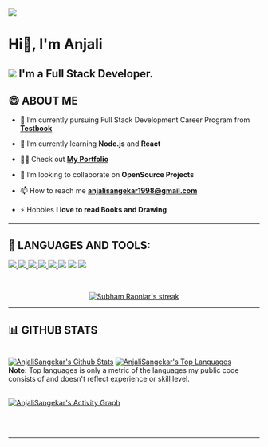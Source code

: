 <img src="https://i.graphicmama.com/uploads/2019/3/5c81d15800d31-Modern%20Cogwheel%20Logo%20Design%20for%20Web%20Development%20Company.jpg">

# Hi👋, I'm Anjali

## <img src="https://img.icons8.com/color/48/000000/laptop.png"/> I'm a Full Stack Developer.

<!--
**AnjaliSangekar/AnjaliSangekar** is a ✨ _special_ ✨ repository because its `README.md` (this file) appears on your GitHub profile.

Here are some ideas to get you started:

- 🔭 I’m currently working on ...
- 🌱 I’m currently learning ...
- 👯 I’m looking to collaborate on ...
- 🤔 I’m looking for help with ...
- 💬 Ask me about ...
- 📫 How to reach me: ...
- 😄 Pronouns: ...
- ⚡ Fun fact: ...
-->

## 😄 ABOUT ME

- 🔭 I’m currently pursuing Full Stack Development Career Program from **[Testbook](https://Testbook.com)** 

- 🌱 I’m currently learning **Node.js** and **React**

- 👨‍💻 Check out **[My Portfolio](https://AnjaliSangekar.github.io/port-folio)**

- 👯 I’m looking to collaborate on **OpenSource Projects**

- 📫 How to reach me **anjalisangekar1998@gmail.com**

- ⚡ Hobbies **I love to read Books and Drawing**


***

## 🚀 LANGUAGES AND TOOLS:

<p align="left"> 
    <a href="https://reactjs.org/" target="_blank"> <img src="https://img.icons8.com/color/48/000000/react-native.png"/> </a>
    <a href="https://www.w3.org/html/" target="_blank"> <img src="https://img.icons8.com/color/48/000000/html-5.png"/> </a>
    <a href="https://www.w3schools.com/css/" target="_blank"> <img src="https://img.icons8.com/color/48/000000/css.png"/> </a>
    <a href="https://getbootstrap.com" target="_blank"> <img src="https://img.icons8.com/color/48/000000/bootstrap.png"/> </a> 
    <a href="https://git-scm.com/" target="_blank"> <img src="https://img.icons8.com/color/48/000000/git.png"/> </a> 
    <a href="https://www.javascript.com/" target="_blank"> <img src="https://img.icons8.com/color/48/000000/javascript.png"></a>
    <a href="https://nodejs.org/en/" target="_blank"> <img src="https://img.icons8.com/color/48/000000/nodejs.png"></a>
    <a href="https://mongodb.org/en/" target="_blank"> <img src="https://img.icons8.com/color/48/000000/mongodb.png"></a>
</p>

<!-- [![React Badge](https://img.shields.io/badge/-React-61DBFB?style=for-the-badge&labelColor=black&logo=react&logoColor=61DBFB)](#)  [![Javascript Badge](https://img.shields.io/badge/-Javascript-F0DB4F?style=for-the-badge&labelColor=black&logo=javascript&logoColor=F0DB4F)](#) [![Typescript Badge](https://img.shields.io/badge/-Typescript-007acc?style=for-the-badge&labelColor=black&logo=typescript&logoColor=007acc)](#) [![Nodejs Badge](https://img.shields.io/badge/-Nodejs-3C873A?style=for-the-badge&labelColor=black&logo=node.js&logoColor=3C873A)](#) [![GraphQL Badge](https://img.shields.io/badge/-GraphQl-e535ab?style=for-the-badge&labelColor=black&logo=node.js&logoColor=e535ab)](#) -->
<br/>

<p align="center">
    <a href="https://github.com/AnjaliSangekar/github-readme-streak-stats">
        <img title="🔥 Get streak stats for your profile at git.io/streak-stats" alt="Subham Raoniar's streak" src="https://github-readme-streak-stats.herokuapp.com/?user=delegent&theme=black-ice&hide_border=true&stroke=0000&background=060A0CD0"/>
    </a>
</p>
 
***
## 📊 GITHUB STATS

  <br/>
    <a href="https://github.com/AnjaliSangekar/github-readme-stats"><img alt="AnjaliSangekar's Github Stats" src="https://github-readme-stats.vercel.app/api?username=AnjaliSangekar&show_icons=true&count_private=true&theme=react&hide_border=true&bg_color=0D1117" /></a>
  <a href="https://github.com/AnjaliSangekar/github-readme-stats"><img alt="AnjaliSangekar's Top Languages" src="https://github-readme-stats.vercel.app/api/top-langs/?username=AnjaliSangekar&langs_count=8&count_private=true&layout=compact&theme=react&hide_border=true&bg_color=0D1117" /></a>
  <br/>
  <b>Note:</b> Top languages is only a metric of the languages my public code consists of and doesn't reflect experience or skill level.


<br/>
<br/>

<a href="https://github.com/AnjaliSangekar/github-readme-activity-graph"><img alt="AnjaliSangekar's Activity Graph" src="https://activity-graph.herokuapp.com/graph?username=AnjaliSangekar&bg_color=0D1117&color=5BCDEC&line=5BCDEC&point=FFFFFF&hide_border=true" /></a>

<br/>
<br/>

***

